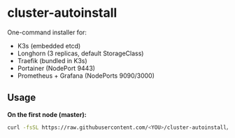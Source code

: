 # cluster-autoinstall

One-command installer for:
- K3s (embedded etcd)
- Longhorn (3 replicas, default StorageClass)
- Traefik (bundled in K3s)
- Portainer (NodePort 9443)
- Prometheus + Grafana (NodePorts 9090/3000)

## Usage

**On the first node (master):**
```bash
curl -fsSL https://raw.githubusercontent.com/<YOU>/cluster-autoinstall/main/autoinstall.sh | sudo bash -- --role master
